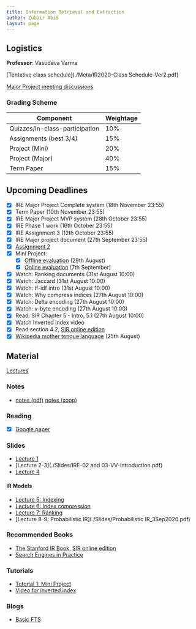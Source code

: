 ```yaml
---
title: Information Retrieval and Extraction
author: Zubair Abid
layout: page
---
```



## Logistics

**Professor**: Vasudeva Varma

[Tentative class schedule](./Meta/IR2020-Class Schedule-Ver2.pdf)

[Major Project meeting discussions](projmeet)

### Grading Scheme

| Component                      | Weightage |
|--------------------------------|-----------|
| Quizzes/In-class-participation | 10%       |
| Assignments (best 3/4)         | 15%       |
| Project (Mini)                 | 20%       |
| Project (Major)                | 40%       |
| Term Paper                     | 15%       |

## Upcoming Deadlines

- [X] IRE Major Project Complete system (18th November 23:55)
- [X] Term Paper (10th November 23:55)
- [X] IRE Major Project MVP system (28th October 23:55)
- [X] IRE Phase 1 work (16th October 23:55)
- [X] IRE Assignment 3 (12th October 23:55)
- [X] IRE Major project document (27th September 23:55)
- [X] [Assignment 2](./Assignments/2)
- [X] Mini Project:
    - [X] [Offline evaluation](./Assignments/MinP1) (29th August)
    - [X] [Online evaluation](./Assignments/MinP2) (7th September)
- [X] Watch: Ranking documents (31st August 10:00)
- [X] Watch: Jaccard (31st August 10:00)
- [X] Watch: tf-idf intro (31st August 10:00)
- [X] Watch: Why compress indices (27th August 10:00)
- [X] Watch: Delta encoding (27th August 10:00)
- [X] Watch: v-byte encoding (27th August 10:00)
- [X] Read: SIR Chapter 5 - Intro, 5.1 (27th August 10:00)
- [X] Watch Inverted index video
- [X] Read section 4.2, [SIR online edition]
- [X] [Wikipedia mother tongue language](./Assignments/1) (25th August)

## Material

[Lectures]

### Notes

- [notes (pdf)](./IREnotes.pdf) [notes (xopp)](./IREnotes.xopp) 

### Reading

- [X] [Google paper]

### Slides

- [Lecture 1](./Slides/IRE-01-VV-Introduction.pdf)
- [Lecture 2-3](./Slides/IRE-02 and 03-VV-Introduction.pdf)
- [Lecture 4](./Slides/IRE-04-VV-Introduction-Completed.pdf)

#### IR Models

- [Lecture 5: Indexing](./Slides/Indexing_25Aug2020.pdf)
- [Lecture 6: Index compression](./Slides/Index_Compression_27Aug2020.pdf)
- [Lecture 7: Ranking](./Slides/Ranking_1Sep2020.pdf)
- [Lecture 8-9: Probabilistic IR](./Slides/Probabilistic IR_3Sep2020.pdf)

### Recommended Books

- [The Stanford IR Book], [SIR online edition]
- [Search Engines in Practice]

### Tutorials

- [Tutorial 1: Mini Project](./Slides/tutes/Mini_Project_Tutorial.pdf)
- [Video for inverted index]

### Blogs

- [Basic FTS]


[Google paper]: http://infolab.stanford.edu/~backrub/google.html
[Video for inverted index]: https://www.youtube.com/watch?v=Wf6HbY2PQDw&list=PLaZQkZp6WhWwoDuD6pQCmgVyDbUWl_ZUi&index=4&t=0s
[The Stanford IR Book]: ./books/irbookonlinereading.pdf
[SIR online edition]: https://nlp.stanford.edu/IR-book/html/htmledition/irbook.html
[Search Engines in Practice]: ./books/SEIRiP.pdf
[Basic FTS]: https://artem.krylysov.com/blog/2020/07/28/lets-build-a-full-text-search-engine/

[Lectures]: https://web.microsoftstream.com/group/61aa1300-6c08-4022-80e3-b8d6774ed151?view=highlights&referrer=https:%2F%2Fmoodle.iiit.ac.in%2Fcourse%2Fview.php%3Fid%3D1994
